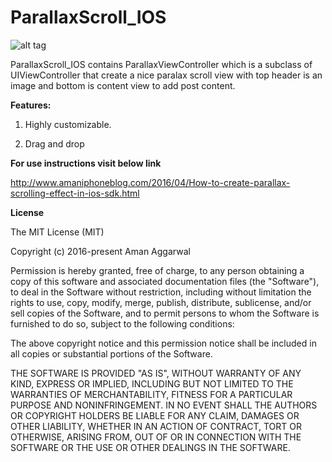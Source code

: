 # ParallaxScroll_IOS

![alt tag](http://i.imgur.com/0IRr38z.gif)


ParallaxScroll_IOS contains ParallaxViewController which  is a subclass of UIViewController that create a nice paralax scroll view with top header is an image and bottom is content view to add post content.

<b>Features:</b> 

1) Highly customizable.

2) Drag and drop

<b>For use instructions visit below link</b>

http://www.amaniphoneblog.com/2016/04/How-to-create-parallax-scrolling-effect-in-ios-sdk.html



<b>License</b>

The MIT License (MIT)

Copyright (c) 2016-present Aman Aggarwal

Permission is hereby granted, free of charge, to any person obtaining a copy of this software and associated documentation files (the "Software"), to deal in the Software without restriction, including without limitation the rights to use, copy, modify, merge, publish, distribute, sublicense, and/or sell copies of the Software, and to permit persons to whom the Software is furnished to do so, subject to the following conditions:

The above copyright notice and this permission notice shall be included in all copies or substantial portions of the Software.

THE SOFTWARE IS PROVIDED "AS IS", WITHOUT WARRANTY OF ANY KIND, EXPRESS OR IMPLIED, INCLUDING BUT NOT LIMITED TO THE WARRANTIES OF MERCHANTABILITY, FITNESS FOR A PARTICULAR PURPOSE AND NONINFRINGEMENT. IN NO EVENT SHALL THE AUTHORS OR COPYRIGHT HOLDERS BE LIABLE FOR ANY CLAIM, DAMAGES OR OTHER LIABILITY, WHETHER IN AN ACTION OF CONTRACT, TORT OR OTHERWISE, ARISING FROM, OUT OF OR IN CONNECTION WITH THE SOFTWARE OR THE USE OR OTHER DEALINGS IN THE SOFTWARE.
